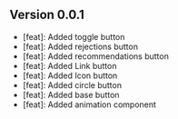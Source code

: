 ## Version 0.0.1
* [feat]: Added toggle button
* [feat]: Added rejections button
* [feat]: Added recommendations button
* [feat]: Added Link button
* [feat]: Added Icon button
* [feat]: Added circle button
* [feat]: Added base button
* [feat]: Added animation component

